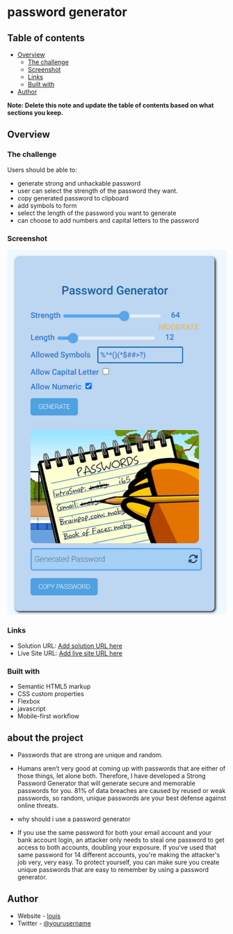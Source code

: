 # password generator



## Table of contents

- [Overview](#overview)
  - [The challenge](#the-challenge)
  - [Screenshot](#screenshot)
  - [Links](#links)
  - [Built with](#built-with)
- [Author](#author)

**Note: Delete this note and update the table of contents based on what sections you keep.**

## Overview

### The challenge

Users should be able to:

- generate strong and unhackable password
- user can select the strength of the password they want.
- copy generated password to clipboard
- add symbols to form 
- select the length of the password you want to generate
- can choose to add numbers and capital letters to the password

### Screenshot

![](./screenshot.png)


### Links

- Solution URL: [Add solution URL here](https://your-solution-url.com)
- Live Site URL: [Add live site URL here](https://your-live-site-url.com)



### Built with

- Semantic HTML5 markup
- CSS custom properties
- Flexbox
- javascript
- Mobile-first workflow


## about the project
- Passwords that are strong are unique and random.
- Humans aren’t very good at coming up with passwords that are either of those things, let alone both. Therefore, I have developed a Strong Password Generator that will generate secure and memorable passwords for you. 81% of data breaches are caused by reused or weak passwords, so random, unique passwords are your best defense against online threats.

- why should i use a password generator
- If you use the same password for both your email account and your bank account login, an attacker only needs to steal one password to get access to both accounts, doubling your exposure. If you've used that same password for 14 different accounts, you're making the attacker's job very, very easy. To protect yourself, you can make sure you create unique passwords that are easy to remember by using a password generator.

## Author

- Website - [louis](https://www.your-site.com)
- Twitter - [@yourusername](https://www.twitter.com/_louis_15)

